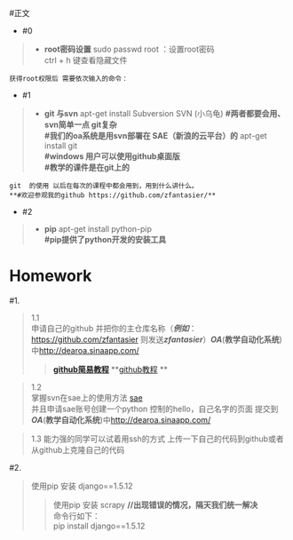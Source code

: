 #正文

- #0 
>-   **root密码设置**
     sudo passwd root     ：设置root密码             
                            ctrl + h 键查看隐藏文件

	获得root权限后 需要依次输入的命令：  
	
- #1
>-    **git 与svn**
    apt-get install Subversion SVN    (小乌龟)
    **#两者都要会用、 svn简单一点  git复杂**  
   **#我们的oa系统是用svn部署在 SAE（新浪的云平台）的**
    apt-get install git      
    **#windows 用户可以使用github桌面版**  
    **#教学的课件是在git上的**
    
	
	git  的使用 以后在每次的课程中都会用到，用到什么讲什么。  
    **#欢迎参观我的github https://github.com/zfantasier/**

- #2   
>-  **pip**
    apt-get install python-pip    
    **#pip提供了python开发的安装工具**  


# Homework #

#1.   
>1.1  
>申请自己的github 并把你的主仓库名称（***例如***：https://github.com/zfantasier 则发送***zfantasier***）***OA***(**教学自动化系统**)中<a href="http://dearoa.sinaapp.com/">http://dearoa.sinaapp.com/</a>
>>**<a href = "http://www.bootcss.com/p/git-guide/">github简易教程</a>**
>>**<a href = "http://www.liaoxuefeng.com/wiki/0013739516305929606dd18361248578c67b8067c8c017b000/00137628548491051ccfaef0ccb470894c858999603fedf000">github教程</a> **    

>1.2  
>掌握svn在sae上的使用方法 <a href=" http://blog.sina.com.cn/s/blog_963453200101eiuq.html">sae</a>  
>并且申请sae账号创建一个python   控制的hello，自己名字的页面
>提交到***OA***(**教学自动化系统**)中<a href="http://dearoa.sinaapp.com/">http://dearoa.sinaapp.com/</a>
 
>1.3
>能力强的同学可以试着用ssh的方式 上传一下自己的代码到github或者从github上克隆自己的代码

#2.   
>使用pip 安装 django==1.5.12  
>>使用pip 安装 scrapy   **//出现错误的情况，隔天我们统一解决**  
    命令行如下：  
    pip install django==1.5.12
            	